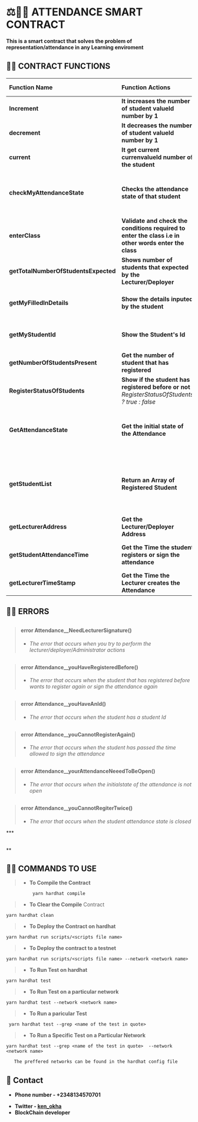 # ⚖👩‍⚖️ __ATTENDANCE SMART CONTRACT__

__This is a smart contract that solves the problem of representation/attendance in any Learning enviroment__

<div style="margin-top:30px"></div>

## 🌌🚀 __CONTRACT FUNCTIONS__

<div style="margin-top:20px"></div>

|__Function Name__|__Function Actions__|__What does it Return__|__Who has access__|__Parameters__|
|:------------|:-------------|:----------------|:----------|:-------------|
|__Increment__|__It increases the number of student valueId number by 1__|__uint256__|__Lecturer/Administrator/Deployer__|__None__|
|__decrement__|__It decreases the number of student valueId number by 1__|__uint256__|__Lecturer/Administrator/Deployer__|__None__|
|__current__|__It get current currenvalueId number of the student__|__uint256__|__Lecturer/Administrator/Deployer__|__None__|
|__checkMyAttendanceState__|__Checks the attendance state of that student__|__Attendance State__ _e.g Attenstate ? Open === 0 : close === 1_  |__Student/Lecturer__|__Student Representation i.e Student Wallet Address__|
|__enterClass__|__Validate and check the conditions required to enter the class i.e in other words enter the class__| ----------|__Student/Lecturer__|__Student Name, Student Description__|
|__getTotalNumberOfStudentsExpected__|__Shows number of students that expected by the Lecturer/Deployer__|__uint256__|__Lecturer/Administrator/Deployer__|__None__|
|__getMyFilledInDetails__|__Show the details inputed by the student__|__Student Details__|__Student/Lecturer__|__Student Representation i.e Student Wallet Address__|
|__getMyStudentId__|__Show the Student's Id__|__uint256__|__Student/Lecturer__|__Student Representation i.e Student Wallet Address__|
|__getNumberOfStudentsPresent__|__Get the number of student that has registered__|__uint256__|__Lecturer/Administrator/Deployer__|__None__|
|__RegisterStatusOfStudents__|__Show if the student has registered before or not__ _RegisterStatusOfStudents ? true : false_ |__uint256__|__Student/Lecturer__|__Student Representation i.e Student Wallet Address__|
|__GetAttendanceState__|__Get the initial state of the Attendance__|__Attendance State__ _e.g Attenstate ? Open === 0 : close === 1_ |__Student/Deployer__|__None__|
|__getStudentList__|__Return an Array of Registered Student__|__Get the total number of student that has registered and their details__|__Student/Deployer__|__None__|
|__getLecturerAddress__|__Get the Lecturer/Deployer Address__|__Lecturer Address__|__Lecturer/Deployer/Administrator__|__None__|
|__getStudentAttendanceTime__|__Get the Time the student registers or sign the attendance__|__uint256__|__Student/Lecturer__|__Student Representation i.e Student Wallet Address__|
|__getLecturerTimeStamp__|__Get the Time the Lecturer creates the Attendance__|__uint256__|__Student/Lecturer__|__None__|

<div style="margin-top:30px"></div>

## 🐛🐜  __ERRORS__
<div style="margin-top:30px"></div>

> #### __error Attendance__NeedLecturerSignature()__
>
>   *  _The error that occurs when you try to perform the lecturer/deployer/Administrator  actions_
<div style="margin-top:30px"></div>

> #### __error Attendance__youHaveRegisteredBefore()__
>
>   *  _The error that occurs when the student that has registered before wants to register again or sign the attendance again_

<div style="margin-top:30px"></div>

> #### __error Attendance__youHaveAnId()__
>
>   *  _The error that occurs when the student has a student Id_


<div style="margin-top:30px"></div>

> #### __error Attendance__youCannotRegisterAgain()__
>
>   *  _The error that occurs when the student has passed the time allowed to sign the attendance_

<div style="margin-top:30px"></div>

> #### __error Attendance__yourAttendanceNeeedToBeOpen()__
>
>   *  _The error that occurs when the initialstate of the attendance is not open_

<div style="margin-top:30px"></div>

> #### __error Attendance__youCannotRegiterTwice()__
>
>   *  _The error that occurs when the student attendance state is closed_

*** <div style="margin-top:30px"></div>**

## 👩‍💻 __COMMANDS TO USE__

> * __To Compile the Contract__   

```solidity
          yarn hardhat compile
```


> * __To Clear the Compile__ Contract

```solidity
yarn hardhat clean
```
> * __To Deploy the Contract on hardhat__ 
 ```solidity
 yarn hardhat run scripts/<scripts file name>
 ```
> * __To Deploy the contract to a testnet__ 
 ```solidity
yarn hardhat run scripts/<scripts file name> --network <network name> 
```
> * __To Run Test on hardhat__   
 ```solidity
 yarn hardhat test
  ```
> * __To Run Test on a particular network__ 
```solidity
yarn hardhat test --network <network name> 
```
> * __To Run a paricular Test__ 
```solidity
 yarn hardhat test --grep <name of the test in quote>
 ```
>  * __To Run a Specific Test on a Particular Network__ 
 ```solidity
 yarn hardhat test --grep <name of the test in quote>  --network <network name> 
 ```

```bash
   The preffered networks can be found in the hardhat config file
```
<div style="margin-top:30px"></div>

## 📱  __Contact__
- __Phone number - +2348134570701__
* __Twitter - [ken_okha](https://twitter.com/Ken_okha "ken_okha")__
* __BlockChain developer__









